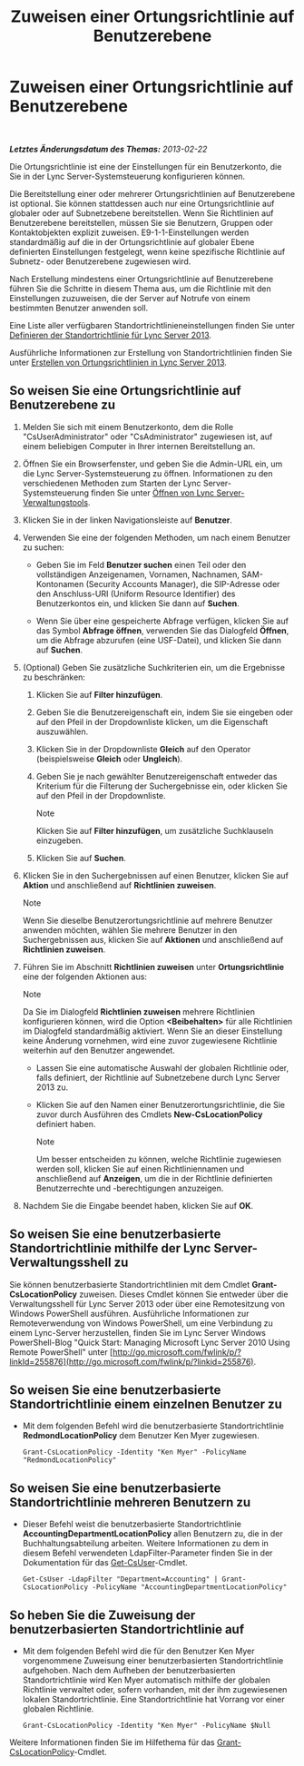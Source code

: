 ﻿---
title: Zuweisen einer Ortungsrichtlinie auf Benutzerebene
TOCTitle: Zuweisen einer Ortungsrichtlinie auf Benutzerebene
ms:assetid: 343f2de3-a0ae-4403-8456-6e520b579d32
ms:mtpsurl: https://technet.microsoft.com/de-de/library/Gg520974(v=OCS.15)
ms:contentKeyID: 49293625
ms.date: 05/19/2016
mtps_version: v=OCS.15
ms.translationtype: HT
---

# Zuweisen einer Ortungsrichtlinie auf Benutzerebene

 

_**Letztes Änderungsdatum des Themas:** 2013-02-22_

Die Ortungsrichtlinie ist eine der Einstellungen für ein Benutzerkonto, die Sie in der Lync Server-Systemsteuerung konfigurieren können.

Die Bereitstellung einer oder mehrerer Ortungsrichtlinien auf Benutzerebene ist optional. Sie können stattdessen auch nur eine Ortungsrichtlinie auf globaler oder auf Subnetzebene bereitstellen. Wenn Sie Richtlinien auf Benutzerebene bereitstellen, müssen Sie sie Benutzern, Gruppen oder Kontaktobjekten explizit zuweisen. E9-1-1-Einstellungen werden standardmäßig auf die in der Ortungsrichtlinie auf globaler Ebene definierten Einstellungen festgelegt, wenn keine spezifische Richtlinie auf Subnetz- oder Benutzerebene zugewiesen wird.

Nach Erstellung mindestens einer Ortungsrichtlinie auf Benutzerebene führen Sie die Schritte in diesem Thema aus, um die Richtlinie mit den Einstellungen zuzuweisen, die der Server auf Notrufe von einem bestimmten Benutzer anwenden soll.

Eine Liste aller verfügbaren Standortrichtlinieneinstellungen finden Sie unter [Definieren der Standortrichtlinie für Lync Server 2013](lync-server-2013-defining-the-location-policy.md).

Ausführliche Informationen zur Erstellung von Standortrichtlinien finden Sie unter [Erstellen von Ortungsrichtlinien in Lync Server 2013](lync-server-2013-create-location-policies.md).

## So weisen Sie eine Ortungsrichtlinie auf Benutzerebene zu

1.  Melden Sie sich mit einem Benutzerkonto, dem die Rolle "CsUserAdministrator" oder "CsAdministrator" zugewiesen ist, auf einem beliebigen Computer in Ihrer internen Bereitstellung an.

2.  Öffnen Sie ein Browserfenster, und geben Sie die Admin-URL ein, um die Lync Server-Systemsteuerung zu öffnen. Informationen zu den verschiedenen Methoden zum Starten der Lync Server-Systemsteuerung finden Sie unter [Öffnen von Lync Server-Verwaltungstools](lync-server-2013-open-lync-server-administrative-tools.md).

3.  Klicken Sie in der linken Navigationsleiste auf **Benutzer**.

4.  Verwenden Sie eine der folgenden Methoden, um nach einem Benutzer zu suchen:
    
      - Geben Sie im Feld **Benutzer suchen** einen Teil oder den vollständigen Anzeigenamen, Vornamen, Nachnamen, SAM-Kontonamen (Security Accounts Manager), die SIP-Adresse oder den Anschluss-URI (Uniform Resource Identifier) des Benutzerkontos ein, und klicken Sie dann auf **Suchen**.
    
      - Wenn Sie über eine gespeicherte Abfrage verfügen, klicken Sie auf das Symbol **Abfrage öffnen**, verwenden Sie das Dialogfeld **Öffnen**, um die Abfrage abzurufen (eine USF-Datei), und klicken Sie dann auf **Suchen**.

5.  (Optional) Geben Sie zusätzliche Suchkriterien ein, um die Ergebnisse zu beschränken:
    
    1.  Klicken Sie auf **Filter hinzufügen**.
    
    2.  Geben Sie die Benutzereigenschaft ein, indem Sie sie eingeben oder auf den Pfeil in der Dropdownliste klicken, um die Eigenschaft auszuwählen.
    
    3.  Klicken Sie in der Dropdownliste **Gleich** auf den Operator (beispielsweise **Gleich** oder **Ungleich**).
    
    4.  Geben Sie je nach gewählter Benutzereigenschaft entweder das Kriterium für die Filterung der Suchergebnisse ein, oder klicken Sie auf den Pfeil in der Dropdownliste.
        

        > [!NOTE]
        > Klicken Sie auf <STRONG>Filter hinzufügen</STRONG>, um zusätzliche Suchklauseln einzugeben.

    
    5.  Klicken Sie auf **Suchen**.

6.  Klicken Sie in den Suchergebnissen auf einen Benutzer, klicken Sie auf **Aktion** und anschließend auf **Richtlinien zuweisen**.
    

    > [!NOTE]
    > Wenn Sie dieselbe Benutzerortungsrichtlinie auf mehrere Benutzer anwenden möchten, wählen Sie mehrere Benutzer in den Suchergebnissen aus, klicken Sie auf <STRONG>Aktionen</STRONG> und anschließend auf <STRONG>Richtlinien zuweisen</STRONG>.



7.  Führen Sie im Abschnitt **Richtlinien zuweisen** unter **Ortungsrichtlinie** eine der folgenden Aktionen aus:
    

    > [!NOTE]
    > Da Sie im Dialogfeld <STRONG>Richtlinien zuweisen</STRONG> mehrere Richtlinien konfigurieren können, wird die Option <STRONG>&lt;Beibehalten&gt;</STRONG> für alle Richtlinien im Dialogfeld standardmäßig aktiviert. Wenn Sie an dieser Einstellung keine Änderung vornehmen, wird eine zuvor zugewiesene Richtlinie weiterhin auf den Benutzer angewendet.

    
      - Lassen Sie eine automatische Auswahl der globalen Richtlinie oder, falls definiert, der Richtlinie auf Subnetzebene durch Lync Server 2013 zu.
    
      - Klicken Sie auf den Namen einer Benutzerortungsrichtlinie, die Sie zuvor durch Ausführen des Cmdlets **New-CsLocationPolicy** definiert haben.
        

        > [!NOTE]
        > Um besser entscheiden zu können, welche Richtlinie zugewiesen werden soll, klicken Sie auf einen Richtliniennamen und anschließend auf <STRONG>Anzeigen</STRONG>, um die in der Richtlinie definierten Benutzerrechte und -berechtigungen anzuzeigen.



8.  Nachdem Sie die Eingabe beendet haben, klicken Sie auf **OK**.

## So weisen Sie eine benutzerbasierte Standortrichtlinie mithilfe der Lync Server-Verwaltungsshell zu

Sie können benutzerbasierte Standortrichtlinien mit dem Cmdlet **Grant-CsLocationPolicy** zuweisen. Dieses Cmdlet können Sie entweder über die Verwaltungsshell für Lync Server 2013 oder über eine Remotesitzung von Windows PowerShell ausführen. Ausführliche Informationen zur Remoteverwendung von Windows PowerShell, um eine Verbindung zu einem Lync-Server herzustellen, finden Sie im Lync Server Windows PowerShell-Blog "Quick Start: Managing Microsoft Lync Server 2010 Using Remote PowerShell" unter [http://go.microsoft.com/fwlink/p/?linkId=255876](http://go.microsoft.com/fwlink/p/?linkid=255876).

## So weisen Sie eine benutzerbasierte Standortrichtlinie einem einzelnen Benutzer zu

  - Mit dem folgenden Befehl wird die benutzerbasierte Standortrichtlinie **RedmondLocationPolicy** dem Benutzer Ken Myer zugewiesen.
    
        Grant-CsLocationPolicy -Identity "Ken Myer" -PolicyName "RedmondLocationPolicy"

## So weisen Sie eine benutzerbasierte Standortrichtlinie mehreren Benutzern zu

  - Dieser Befehl weist die benutzerbasierte Standortrichtlinie **AccountingDepartmentLocationPolicy** allen Benutzern zu, die in der Buchhaltungsabteilung arbeiten. Weitere Informationen zu dem in diesem Befehl verwendeten LdapFilter-Parameter finden Sie in der Dokumentation für das [Get-CsUser](https://docs.microsoft.com/en-us/powershell/module/skype/Get-CsUser)-Cmdlet.
    
        Get-CsUser -LdapFilter "Department=Accounting" | Grant-CsLocationPolicy -PolicyName "AccountingDepartmentLocationPolicy"

## So heben Sie die Zuweisung der benutzerbasierten Standortrichtlinie auf

  - Mit dem folgenden Befehl wird die für den Benutzer Ken Myer vorgenommene Zuweisung einer benutzerbasierten Standortrichtlinie aufgehoben. Nach dem Aufheben der benutzerbasierten Standortrichtlinie wird Ken Myer automatisch mithilfe der globalen Richtlinie verwaltet oder, sofern vorhanden, mit der ihm zugewiesenen lokalen Standortrichtlinie. Eine Standortrichtlinie hat Vorrang vor einer globalen Richtlinie.
    
        Grant-CsLocationPolicy -Identity "Ken Myer" -PolicyName $Null

Weitere Informationen finden Sie im Hilfethema für das [Grant-CsLocationPolicy](https://docs.microsoft.com/en-us/powershell/module/skype/Grant-CsLocationPolicy)-Cmdlet.

